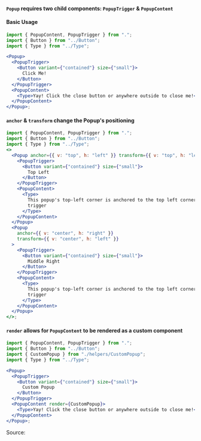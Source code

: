 #### `Popup` requires two child components: `PopupTrigger` & `PopupContent`

#### Basic Usage

```jsx
import { PopupContent, PopupTrigger } from ".";
import { Button } from "../Button";
import { Type } from "../Type";

<Popup>
  <PopupTrigger>
    <Button variant={"contained"} size={"small"}>
      Click Me!
    </Button>
  </PopupTrigger>
  <PopupContent>
    <Type>Yay! Click the close button or anywhere outside to close me!</Type>
  </PopupContent>
</Popup>;
```

#### `anchor` & `transform` change the Popup's positioning

```jsx
import { PopupContent, PopupTrigger } from ".";
import { Button } from "../Button";
import { Type } from "../Type";
<>
  <Popup anchor={{ v: "top", h: "left" }} transform={{ v: "top", h: "left" }}>
    <PopupTrigger>
      <Button variant={"contained"} size={"small"}>
        Top Left
      </Button>
    </PopupTrigger>
    <PopupContent>
      <Type>
        This popup's top-left corner is anchored to the top left corner of the
        trigger
      </Type>
    </PopupContent>
  </Popup>
  <Popup
    anchor={{ v: "center", h: "right" }}
    transform={{ v: "center", h: "left" }}
  >
    <PopupTrigger>
      <Button variant={"contained"} size={"small"}>
        Middle Right
      </Button>
    </PopupTrigger>
    <PopupContent>
      <Type>
        This popup's top-left corner is anchored to the top left corner of the
        trigger
      </Type>
    </PopupContent>
  </Popup>
</>;
```

#### `render` allows for `PopupContent` to be rendered as a custom component

```jsx
import { PopupContent, PopupTrigger } from ".";
import { Button } from "../Button";
import { CustomPopup } from "./helpers/CustomPopup";
import { Type } from "../Type";

<Popup>
  <PopupTrigger>
    <Button variant={"contained"} size={"small"}>
      Custom Popup
    </Button>
  </PopupTrigger>
  <PopupContent render={CustomPopup}>
    <Type>Yay! Click the close button or anywhere outside to close me!</Type>
  </PopupContent>
</Popup>;
```

Source:

```js { "file": "./Popup.js" }
```
